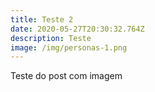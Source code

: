 ```yaml
---
title: Teste 2
date: 2020-05-27T20:30:32.764Z
description: Teste
image: /img/personas-1.png
---
```

Teste do post com imagem